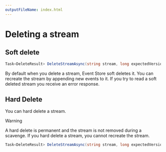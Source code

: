 ```yaml
---
outputFileName: index.html
---
```


# Deleting a stream

## Soft delete

```csharp
Task<DeleteResult> DeleteStreamAsync(string stream, long expectedVersion, UserCredentials userCredentials = null);
```

<!-- TODO: Need a better explanation -->

By default when you delete a stream, Event Store soft deletes it. You can recreate the stream by appending new events to it. If you try to read a soft deleted stream you receive an error response.

## Hard Delete

You can hard delete a stream.

> [!WARNING]
> A hard delete is permanent and the stream is not removed during a scavenge. If you hard delete a stream, you cannot recreate the stream.

```csharp
Task<DeleteResult> DeleteStreamAsync(string stream, long expectedVersion, bool hardDelete, UserCredentials userCredentials = null);
```
